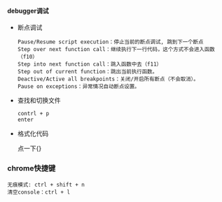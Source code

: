 #### debugger调试
- 断点调试

      Pause/Resume script execution：停止当前的断点调试, 跳到下一个断点
      Step over next function call：继续执行下一行代码，这个方式不会进入函数（f10）
      Step into next function call：跳入函数中去（f11）
      Step out of current function：跳出当前执行函数。
      Deactive/Active all breakpoints：关闭/开启所有断点（不会取消）。
      Pause on exceptions：异常情况自动断点设置。
- 查找和切换文件

      contrl + p
      enter
- 格式化代码

    点一下{}

### chrome快捷键
    无痕模式: ctrl + shift + n
    清空console：ctrl + l 